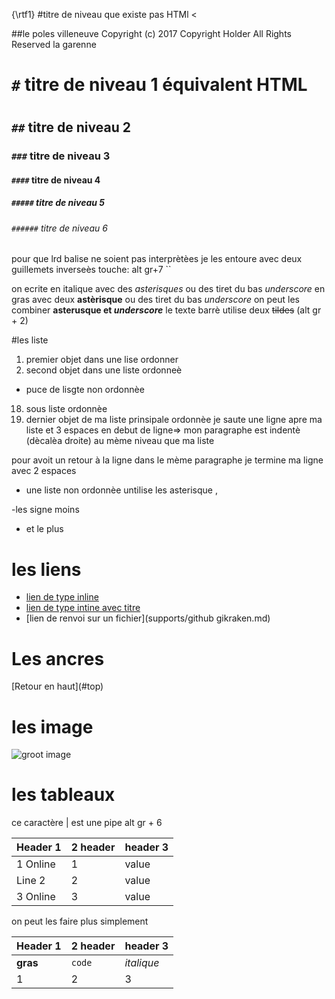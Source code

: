 {\rtf1}
#titre de  niveau que existe pas HTMl <

##le poles villeneuve Copyright (c) 2017 Copyright Holder All Rights Reserved  la garenne
# `#` titre de niveau 1 équivalent HTML <h1></h1>
## `##` titre de niveau 2
### `###` titre de niveau 3
#### `####` titre de niveau 4
##### `#####` titre de niveau 5
###### `######` titre de niveau 6
pour que lrd balise ne soient pas interprètèes je les entoure avec deux guillemets inverseès touche: alt gr+7 ``

on ecrite en italique avec des *asterisques* ou des tiret du bas _underscore_
en gras avec deux **astèrisque** ou des tiret du bas _underscore_
on peut les combiner **asterusque et _underscore_**
le texte barrè utilise deux ~~tildes~~ (alt gr + 2)

#les liste

1. premier objet dans une lise ordonner
2. second objet dans une liste  ordonneè
  * puce de lisgte non ordonnèe
18. sous liste ordonnèe
4. dernier objet de ma liste prinsipale ordonnèe
je saute une ligne apre ma liste et 3 espaces en debut de ligne=> mon paragraphe est indentè (dècalèa droite)  au mème niveau que ma liste

pour avoit un retour à la ligne dans le mème paragraphe je termine ma ligne avec 2 espaces

* une liste non ordonnèe untilise les asterisque ,

-les signe moins
+ et le plus


# les liens

*  [lien de type inline](http://www.google.fr)
*  [lien de type intine avec titre](http://www.google.fr "acceuil de google")
*  [lien de renvoi sur un fichier](supports/github gikraken.md)

# Les ancres
<a name="ancres">
[Retour en haut](#top)

# les image

 ![groot image](https://media.giphy.com/media/3osxY9XiM3ns7UJMiI/giphy.gif)


 # les tableaux

 ce caractère | est une pipe alt gr + 6


| Header 1      |     2 header    |   header 3 |
| ------------- | ------------- | --------- |
| 1 Online      |        1        |      value |
| Line 2        |        2        |      value |
| 3 Online      |        3        |      value |

 on peut les faire plus simplement

 Header 1      |  2 header |   header 3 |
---   | ---  | ---
**gras**  |`code`   |  *italique*
1  |2  |3
